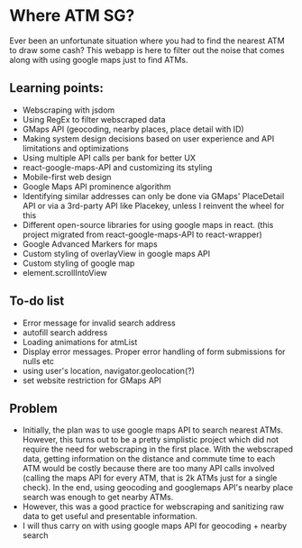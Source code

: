# Where ATM SG?

Ever been an unfortunate situation where you had to find the nearest ATM to draw some cash? This webapp is here to filter out the noise that comes along with using google maps just to find ATMs.

## Learning points:

- Webscraping with jsdom
- Using RegEx to filter webscraped data
- GMaps API (geocoding, nearby places, place detail with ID)
- Making system design decisions based on user experience and API limitations and optimizations
- Using multiple API calls per bank for better UX
- react-google-maps-API and customizing its styling
- Mobile-first web design
- Google Maps API prominence algorithm
- Identifying similar addresses can only be done via GMaps' PlaceDetail API or via a 3rd-party API like Placekey, unless I reinvent the wheel for this
- Different open-source libraries for using google maps in react. (this project migrated from react-google-maps-API to react-wrapper)
- Google Advanced Markers for maps
- Custom styling of overlayView in google maps API
- Custom styling of google map
- element.scrollIntoView

## To-do list

- Error message for invalid search address
- autofill search address
- Loading animations for atmList
- Display error messages. Proper error handling of form submissions for nulls etc
- using user's location, navigator.geolocation(?)
- set website restriction for GMaps API

## Problem

- Initially, the plan was to use google maps API to search nearest ATMs. However, this turns out to be a pretty simplistic project which did not require the need for webscraping in the first place. With the webscraped data, getting information on the distance and commute time to each ATM would be costly because there are too many API calls involved (calling the maps API for every ATM, that is 2k ATMs just for a single check). In the end, using geocoding and googlemaps API's nearby place search was enough to get nearby ATMs.
- However, this was a good practice for webscraping and sanitizing raw data to get useful and presentable information.
- I will thus carry on with using google maps API for geocoding + nearby search
